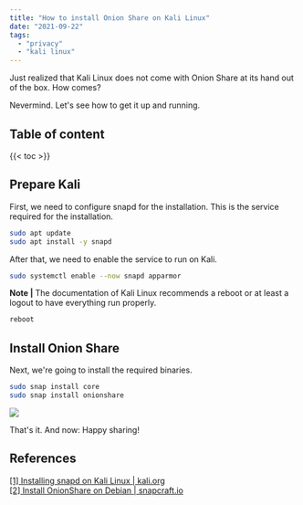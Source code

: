 ```yaml
---
title: "How to install Onion Share on Kali Linux"
date: "2021-09-22"
tags: 
  - "privacy"
  - "kali linux"
---
```


Just realized that Kali Linux does not come with Onion Share at its hand out of the box. How comes?

Nevermind. Let's see how to get it up and running.

<!--more-->
## Table of content 
{{< toc >}}


## Prepare Kali

First, we need to configure snapd for the installation. This is the service required for the installation.

```bash
sudo apt update
sudo apt install -y snapd
```

After that, we need to enable the service to run on Kali.

```bash
sudo systemctl enable --now snapd apparmor
```

**Note |** The documentation of Kali Linux recommends a reboot or at least a logout to have everything run properly.

```bash
reboot
```

## Install Onion Share

Next, we're going to install the required binaries.

```bash
sudo snap install core
sudo snap install onionshare
```

![](images/2021-09-22_20h38_10-1024x753.png)

That's it. And now: Happy sharing!

## References

[\[1\] Installing snapd on Kali Linux | kali.org](https://www.kali.org/docs/tools/snap/)  
[\[2\] Install OnionShare on Debian | snapcraft.io](https://snapcraft.io/install/onionshare/debian)
